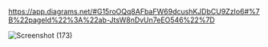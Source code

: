 https://app.diagrams.net/#G15roOQq8AFbaFW69dcushKJDbCU9ZzIo6#%7B%22pageId%22%3A%22ab-JtsW8nDvUn7eEO546%22%7D


![Screenshot (173)](https://github.com/user-attachments/assets/3286ef4e-4a78-4f97-8aeb-018cbdd76030)
